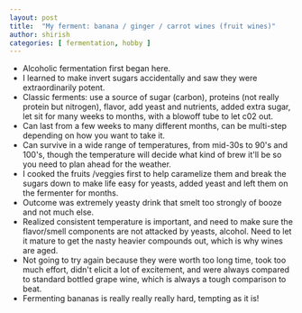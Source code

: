 ```yaml
---
layout: post
title:  "My ferment: banana / ginger / carrot wines (fruit wines)"
author: shirish
categories: [ fermentation, hobby ]
---
```


* Alcoholic fermentation first began here. 
* I learned to make invert sugars accidentally and saw they were extraordinarily potent.  
* Classic ferments: use a source of sugar (carbon), proteins (not really protein but nitrogen), flavor, add yeast and nutrients, added extra sugar, let sit for many weeks to months, with a blowoff tube to let c02 out. 
* Can last from a few weeks to many different months, can be multi-step depending on how you want to take it. 
* Can survive in a wide range of temperatures, from mid-30s to 90's and 100's, though the temperature will decide what kind of brew it'll be so you need to plan ahead for the weather. 
* I cooked the fruits /veggies first to help caramelize them and break the sugars down to make life easy for yeasts, added yeast and left them on the fermenter for months.
* Outcome was extremely yeasty drink that smelt too strongly of booze and not much else. 
* Realized consistent temperature is important, and need to make sure the flavor/smell components are not attacked by yeasts, alcohol. Need to let it mature to get the nasty heavier compounds out, which is why wines are aged.
* Not going to try again because they were worth too long time, took too much effort, didn't elicit a lot of excitement, and were always compared to standard bottled grape wine, which is always a tough comparison to beat.
* Fermenting bananas is really really really hard, tempting as it is!